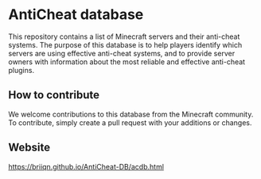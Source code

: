 # AntiCheat database

This repository contains a list of Minecraft servers and their anti-cheat systems. The purpose of this database is to help players identify which servers are using effective anti-cheat systems, and to provide server owners with information about the most reliable and effective anti-cheat plugins.

## How to contribute

We welcome contributions to this database from the Minecraft community. To contribute, simply create a pull request with your additions or changes.



## Website
https://briiqn.github.io/AntiCheat-DB/acdb.html
